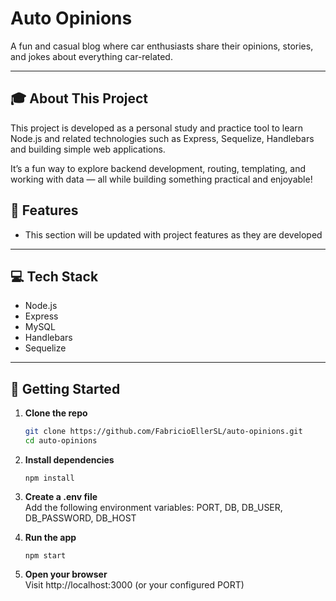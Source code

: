 # Auto Opinions

A fun and casual blog where car enthusiasts share their opinions, stories, and jokes about everything car-related.

---

## 🎓 About This Project

This project is developed as a personal study and practice tool to learn Node.js and related technologies such as Express, Sequelize, Handlebars and building simple web applications. 

It’s a fun way to explore backend development, routing, templating, and working with data — all while building something practical and enjoyable!

## 🚗 Features
- This section will be updated with project features as they are developed
---

## 💻 Tech Stack

- Node.js  
- Express  
- MySQL
- Handlebars
- Sequelize

---

## 🚀 Getting Started

1. **Clone the repo**  
   ```bash
   git clone https://github.com/FabricioEllerSL/auto-opinions.git
   cd auto-opinions
   ```
2. **Install dependencies**
   ```
   npm install
   ```
3. **Create a .env file** <br>
   Add the following environment variables: PORT, DB, DB_USER, DB_PASSWORD, DB_HOST
   
4. **Run the app**
   ```
   npm start
   ```
5. **Open your browser** <br>
   Visit http://localhost:3000 (or your configured PORT)
